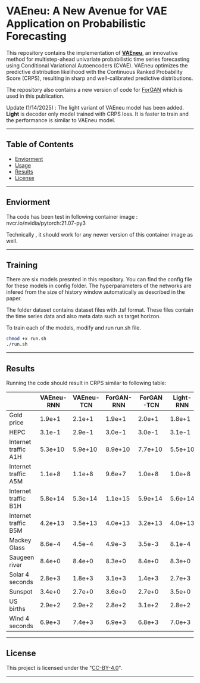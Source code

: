 # VAEneu: A New Avenue for VAE Application on Probabilistic Forecasting

This repository contains the implementation of [**VAEneu**](https://arxiv.org/abs/2405.04252), an innovative method for multistep-ahead univariate probabilistic time series forecasting using Conditional Variational Autoencoders (CVAE). VAEneu optimizes the predictive distribution likelihood with the Continuous Ranked Probability Score (CRPS), resulting in sharp and well-calibrated predictive distributions.

The repository also contains a new version of code for [ForGAN](https://ieeexplore.ieee.org/abstract/document/8717640) which is used in this publication.

Update (1/14/2025) : The light variant of VAEneu model has been added. **Light** is decoder only model trained with CRPS loss. It is faster to train and the performance is similar to VAEneu model.

---

## Table of Contents

- [Enviorment](#enviorment)
- [Usage](#usage)
- [Results](#results)
- [License](#license)

---

## Enviorment

Tha code has been test in following container image : nvcr.io/nvidia/pytorch:21.07-py3

Technically , it should work for any newer version of this container image as well.

---

## Training

There are six models presnted in this repository. You can find the config file for these models in config folder. The hyperparameters of the networks are infered from the size of history window automatically as described in the paper.

The folder dataset contains dataset files with .tsf format. These files contain the time series data and also meta data such as target horizon.

To train each of the models, modify and run run.sh file.

```bash
chmod +x run.sh
./run.sh
```

---

## Results

Running the code should result in CRPS similar to following table:

|  | VAEneu-RNN | VAEneu-TCN | ForGAN-RNN | ForGAN-TCN | Light-RNN | Light-TCN |
| ------ | ------ | ------ | ------ | ------ | ------ | ------ |
| Gold price | 1.9e+1 | 2.1e+1 | 1.9e+1 | 2.0e+1 | 1.8e+1 | 2.0e+1 |
| HEPC | 3.1e-1 | 2.9e-1 | 3.0e-1 | 3.0e-1 | 3.1e-1 | 2.8e-1 |
| Internet traffic A1H | 5.3e+10 | 5.9e+10 | 8.9e+10 | 7.7e+10 | 5.5e+10 | 6.6e+10 |
| Internet traffic A5M | 1.1e+8 | 1.1e+8 | 9.6e+7 | 1.0e+8 | 1.0e+8 | 9.4e+7 |
| Internet traffic B1H | 5.8e+14 | 5.3e+14 | 1.1e+15 | 5.9e+14 | 5.6e+14 | 5.2e+14 |
| Internet traffic B5M | 4.2e+13 | 3.5e+13 | 4.0e+13 | 3.2e+13 | 4.0e+13 | 3.5e+13 |
| Mackey Glass | 8.6e-4 |4.5e-4 | 4.9e-3 | 3.5e-3 | 8.1e-4 |4.6e-4 |
| Saugeen river | 8.4e+0 | 8.4e+0 | 8.3e+0 | 8.4e+0 | 8.3e+0 | 8.5e+0 |
| Solar 4 seconds | 2.8e+3 | 1.8e+3 | 3.1e+3 | 1.4e+3 | 2.7e+3 | 1.7e+3 |
| Sunspot | 3.4e+0 | 2.7e+0 | 3.6e+0 | 2.7e+0 | 3.5e+0 | 2.8e+0 |
| US births | 2.9e+2 | 2.9e+2 | 2.8e+2 | 3.1e+2 | 2.8e+2 | 2.7e+2 |
| Wind 4 seconds | 6.9e+3 | 7.4e+3 | 6.9e+3 | 6.8e+3 | 7.0e+3 | 7.5e+3 |


---

## License

This project is licensed under the "[CC-BY-4.0](https://creativecommons.org/licenses/by/4.0/)".

---
